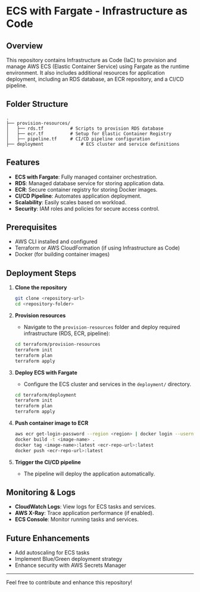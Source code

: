 # ECS with Fargate - Infrastructure as Code

## Overview
This repository contains Infrastructure as Code (IaC) to provision and manage AWS ECS (Elastic Container Service) using Fargate as the runtime environment. It also includes additional resources for application deployment, including an RDS database, an ECR repository, and a CI/CD pipeline.

## Folder Structure
```
.
├── provision-resources/
│   ├── rds.tf          # Scripts to provision RDS database
│   ├── ecr.tf          # Setup for Elastic Container Registry
│   ├── pipeline.tf     # CI/CD pipeline configuration
├── deployment              # ECS cluster and service definitions
```

## Features
- **ECS with Fargate**: Fully managed container orchestration.
- **RDS**: Managed database service for storing application data.
- **ECR**: Secure container registry for storing Docker images.
- **CI/CD Pipeline**: Automates application deployment.
- **Scalability**: Easily scales based on workload.
- **Security**: IAM roles and policies for secure access control.

## Prerequisites
- AWS CLI installed and configured
- Terraform or AWS CloudFormation (if using Infrastructure as Code)
- Docker (for building container images)

## Deployment Steps
1. **Clone the repository**
   ```sh
   git clone <repository-url>
   cd <repository-folder>
   ```

2. **Provision resources**
   - Navigate to the `provision-resources` folder and deploy required infrastructure (RDS, ECR, pipeline):
   ```sh
   cd terraform/provision-resources
   terraform init
   terraform plan
   terraform apply 
   ```

3. **Deploy ECS with Fargate**
   - Configure the ECS cluster and services in the `deployment/` directory.
   ```sh
   cd terraform/deployment
   terraform init
   terraform plan
   terraform apply
   ```

4. **Push container image to ECR**
   ```sh
   aws ecr get-login-password --region <region> | docker login --username AWS --password-stdin <ecr-repo-url>
   docker build -t <image-name> .
   docker tag <image-name>:latest <ecr-repo-url>:latest
   docker push <ecr-repo-url>:latest
   ```

5. **Trigger the CI/CD pipeline**
   - The pipeline will deploy the application automatically.

## Monitoring & Logs
- **CloudWatch Logs**: View logs for ECS tasks and services.
- **AWS X-Ray**: Trace application performance (if enabled).
- **ECS Console**: Monitor running tasks and services.

## Future Enhancements
- Add autoscaling for ECS tasks
- Implement Blue/Green deployment strategy
- Enhance security with AWS Secrets Manager
---
Feel free to contribute and enhance this repository!

